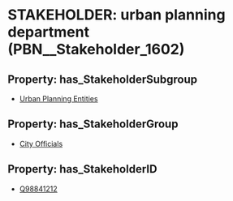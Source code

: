 # STAKEHOLDER: __urban planning department__ (PBN__Stakeholder_1602)

## Property: has_StakeholderSubgroup

* [Urban Planning Entities](PBN__StakeholderSubgroup_0)

## Property: has_StakeholderGroup

* [City Officials](PBN__StakeholderGroup_0)

## Property: has_StakeholderID

* [Q98841212](Q98841212)

